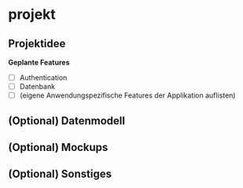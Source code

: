 # projekt

## Projektidee
<!-- Beschreibung der Projektidee -->

**Geplante Features**
<!-- hier bitte einmal die geplanten Features checken [x] sowie eigene Kernfeatures der Applikation hinzufügen. Das dient dafür, dass sowohl Dozent als auch Studierende eine bessere Idee des Scopes des Projektes bekommen -->
- [ ] Authentication
- [ ] Datenbank
- [ ] (eigene Anwendungspezifische Features der Applikation auflisten)

## (Optional) Datenmodell
<!-- Sollte schon eine konkretere Vorstellung des Projektes vorliegen gerne hier auch ein erster Draft des Datenmodells -->

## (Optional) Mockups
<!-- Sollte schon eine konkretere Vorstellung des Projektes vorliegen können auch Mockups der UI eingefügt werden um ein besseres Verständnis zu vermitteln -->

## (Optional) Sonstiges
<!-- Fragen, Kommentare, sonstige Informationen an den Dozenten bzgl. des Projekts -->